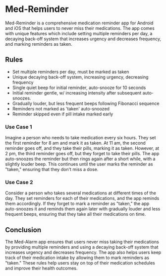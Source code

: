 # Med-Reminder

Med-Reminder is a comprehensive medication reminder app for Android and iOS that helps users to never miss their medications. The app comes with unique features which include setting multiple reminders per day, a decaying back-off system that increases urgency and decreases frequency, and marking reminders as taken.

## Rules

- Set multiple reminders per day, must be marked as taken
- Unique decaying back-off system, increasing urgency, decreasing frequency
- Single quiet beep for initial reminder, auto-snooze for 10 seconds
- Initial reminder gentle, w/ increasing intensity after subsequent auto-snoozes.
- Gradually louder, but less frequent beeps following Fibonacci sequence
- Reminders not marked as 'taken' auto-snoozed
- Reminder skipped even if pill intake marked early

### Use Case 1

Imagine a person who needs to take medication every six hours. They set the first reminder for 8 am and mark it as taken. At 11 am, the second reminder goes off, and they take their pills, marking it as taken. However, at 2 pm, the third reminder goes off, but they forget to take their pills. The app auto-snoozes the reminder but then rings again after a short while, with a slightly louder beep. This continues until the user marks the reminder as "taken," ensuring that they don't miss a dose.

### Use Case 2

Consider a person who takes several medications at different times of the day. They set reminders for each of their medications, and the app reminds them accordingly. If they forget to mark a reminder as "taken," the app auto-snoozes it and reminds them again later with gradually louder and less frequent beeps, ensuring that they take all their medications on time.

## Conclusion

The Med-Alarm app ensures that users never miss taking their medications by providing multiple reminders and using a decaying back-off system that increases urgency and decreases frequency. The app also helps users keep track of their medication intake by allowing them to mark reminders as "taken." These rules help users stay on top of their medication schedules and improve their health outcomes.